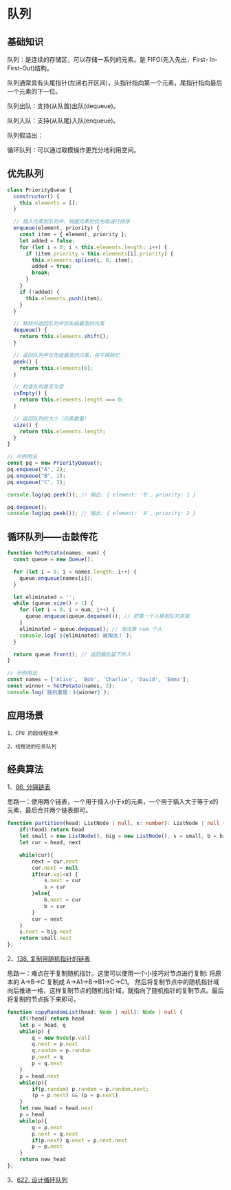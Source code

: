 # 队列

## 基础知识

队列：是连续的存储区，可以存储一系列的元素。是 FIFO(先入先出，First- In-First-Out)结构。

队列通常具有头尾指针(左闭右开区间)，头指针指向第一个元素，尾指针指向最后一个元素的下一位。

队列出队：支持(从队首)出队(dequeue)。

队列入队：支持(从队尾)入队(enqueue)。

队列假溢出：

循环队列：可以通过取模操作更充分地利用空间。

## 优先队列

```js
class PriorityQueue {
  constructor() {
    this.elements = [];
  }

  // 插入元素到队列中，根据元素的优先级进行排序
  enqueue(element, priority) {
    const item = { element, priority };
    let added = false;
    for (let i = 0; i < this.elements.length; i++) {
      if (item.priority < this.elements[i].priority) {
        this.elements.splice(i, 0, item);
        added = true;
        break;
      }
    }
    if (!added) {
      this.elements.push(item);
    }
  }

  // 移除并返回队列中优先级最高的元素
  dequeue() {
    return this.elements.shift();
  }

  // 返回队列中优先级最高的元素，但不移除它
  peek() {
    return this.elements[0];
  }

  // 检查队列是否为空
  isEmpty() {
    return this.elements.length === 0;
  }

  // 返回队列的大小（元素数量）
  size() {
    return this.elements.length;
  }
}

// 示例用法
const pq = new PriorityQueue();
pq.enqueue("A", 2);
pq.enqueue("B", 1);
pq.enqueue("C", 3);

console.log(pq.peek()); // 输出: { element: 'B', priority: 1 }

pq.dequeue();
console.log(pq.peek()); // 输出: { element: 'A', priority: 2 }
```

## 循环队列——击鼓传花

```js
function hotPotato(names, num) {
  const queue = new Queue();

  for (let i = 0; i < names.length; i++) {
    queue.enqueue(names[i]);
  }

  let eliminated = '';
  while (queue.size() > 1) {
    for (let i = 0; i < num; i++) {
      queue.enqueue(queue.dequeue()); // 把第一个人移到队列末尾
    }
    eliminated = queue.dequeue(); // 淘汰第 num 个人
    console.log(`${eliminated} 被淘汰！`);
  }

  return queue.front(); // 返回最后留下的人
}

// 示例用法
const names = ['Alice', 'Bob', 'Charlie', 'David', 'Emma'];
const winner = hotPotato(names, 3);
console.log(`胜利者是：${winner}`);
```

## 应用场景

    1、CPU 的超线程技术

    2、线程池的任务队列

## 经典算法

1、[86. 分隔链表](https://leetcode.cn/problems/partition-list/)

思路一：使用两个链表，一个用于插入小于x的元素，一个用于插入大于等于x的元素，最后合并两个链表即可。

```ts
function partition(head: ListNode | null, x: number): ListNode | null {
    if(!head) return head
    let small = new ListNode(), big = new ListNode(), s = small, b = big
    let cur = head, next

    while(cur){
        next = cur.next
        cur.next = null
        if(cur.val<x) {
            s.next = cur
            s = cur
        }else{
            b.next = cur
            b = cur
        }
        cur = next
    }
    s.next = big.next
    return small.next
};
```

2、[138. 复制带随机指针的链表](https://leetcode.cn/problems/copy-list-with-random-pointer/)

思路一：难点在于复制随机指针。这里可以使用一个小技巧对节点进行复制: 将原本的 A->B->C 复制成 A->A1->B->B1->C->C1。
然后将复制节点中的随机指针域向后推进一格，这样复制节点的随机指针域，就指向了随机指针的复制节点。最后将复制的节点拆下来即可。

```ts
function copyRandomList(head: Node | null): Node | null {
    if(!head) return head
    let p = head, q
    while(p) {
        q = new Node(p.val)
        q.next = p.next
        q.random = p.random
        p.next = q
        p = q.next
    }
    p = head.next
    while(p){
        if(p.random) p.random = p.random.next;
        (p = p.next) && (p = p.next)
    }
    let new_head = head.next
    p = head
    while(p){
        q = p.next
        p.next = q.next
        if(p.next) q.next = p.next.next
        p = p.next
    }
    return new_head
};
```

3、[622. 设计循环队列](https://leetcode.cn/problems/design-circular-queue/)

```ts

```